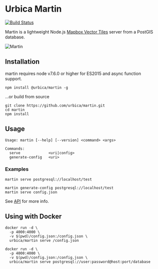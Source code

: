 # Urbica Martin

[![Build Status](https://travis-ci.org/urbica/martin.svg?branch=master)](https://travis-ci.org/urbica/martin)

Martin is a lightweight Node.js [Mapbox Vector Tiles](https://github.com/mapbox/vector-tile-spec) server from a PostGIS database.

![Martin](https://raw.githubusercontent.com/urbica/martin/master/martin.jpg)

## Installation

martin requires node v7.6.0 or higher for ES2015 and async function support.

```shell
npm install @urbica/martin -g
```

...or build from source

```shell
git clone https://github.com/urbica/martin.git
cd martin
npm install
```

## Usage

```shell
Usage: martin [--help] [--version] <command> <args>

Commands:
  serve             <uri|config>
  generate-config   <uri>
```

### Examples

```shell
martin serve postgresql://localhost/test
```

```shell
martin generate-config postgresql://localhost/test
martin serve config.json
```

See [API](https://github.com/urbica/martin/blob/master/API.md) for more info.

## Using with Docker

```shell
docker run -d \
  -p 4000:4000 \
  -v $(pwd)/config.json:/config.json \
  urbica/martin serve /config.json
```

```shell
docker run -d \
  -p 4000:4000 \
  -v $(pwd)/config.json:/config.json \
  urbica/martin serve postgresql://user:password@host:port/database
```